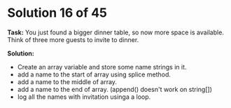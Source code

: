 # Solution 16 of 45

**Task:** You just found a bigger dinner table, so now more space is available. Think of three more guests to invite to dinner.

**Solution:** 
- Create an array variable and store some name strings in it.
- add a name to the start of array using splice method.
- add a name to the middle of array.
- add a name to the end of array. (append() doesn't work on string[])
- log all the names with invitation usinga a loop.